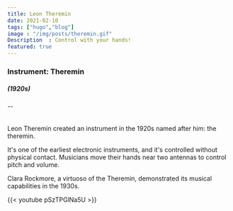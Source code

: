 ```yaml
---
title: Leon Theremin
date: 2021-02-10
tags: ["hugo","blog"]
image : "/img/posts/theremin.gif"
Description  : Control with your hands!
featured: true
---
```


### Instrument: **Theremin**

##### (1920s)

###### --

Leon Theremin created an instrument in the 1920s named after him: the theremin. 

It's one of the earliest electronic instruments, and it's controlled without physical contact. Musicians move their hands near two antennas to control pitch and volume.

Clara Rockmore, a virtuoso of the Theremin, demonstrated its musical capabilities in the 1930s.

{{< youtube pSzTPGlNa5U >}}
